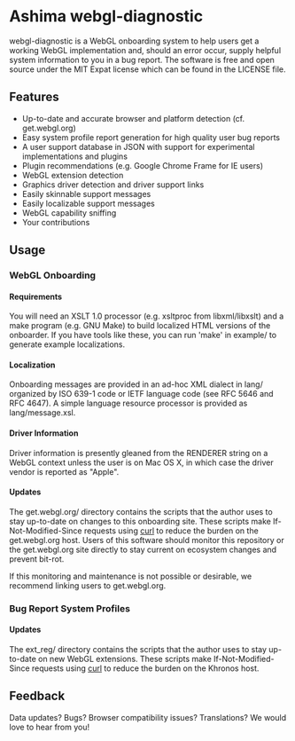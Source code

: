 # Ashima webgl-diagnostic

webgl-diagnostic is a WebGL onboarding system to help users get a
working WebGL implementation and, should an error occur, supply helpful
system information to you in a bug report. The software is free and open
source under the MIT Expat license which can be found in the LICENSE
file.

## Features

* Up-to-date and accurate browser and platform detection (cf. get.webgl.org)
* Easy system profile report generation for high quality user bug reports
* A user support database in JSON with support for experimental implementations and plugins
* Plugin recommendations (e.g. Google Chrome Frame for IE users)
* WebGL extension detection
* Graphics driver detection and driver support links
* Easily skinnable support messages
* Easily localizable support messages
* WebGL capability sniffing
* Your contributions

## Usage

### WebGL Onboarding

#### Requirements

You will need an XSLT 1.0 processor (e.g. xsltproc from libxml/libxslt)
and a make program (e.g. GNU Make) to build localized HTML versions of
the onboarder. If you have tools like these, you can run 'make' in example/
to generate example localizations.

#### Localization

Onboarding messages are provided in an ad-hoc XML dialect in lang/
organized by ISO 639-1 code or IETF language code (see RFC 5646 and RFC
4647). A simple language resource processor is provided as lang/message.xsl.

#### Driver Information

Driver information is presently gleaned from the RENDERER string on a WebGL
context unless the user is on Mac OS X, in which case the driver vendor
is reported as "Apple".

#### Updates

The get.webgl.org/ directory contains the scripts that the author uses
to stay up-to-date on changes to this onboarding site. These scripts
make If-Not-Modified-Since requests using [curl](http://curl.haxx.se/)
to reduce the burden on the get.webgl.org host. Users of this software
should monitor this repository or the get.webgl.org site directly to
stay current on ecosystem changes and prevent bit-rot.

If this monitoring and maintenance is not possible or
desirable, we recommend linking users to get.webgl.org.

### Bug Report System Profiles

#### Updates

The ext_reg/ directory contains the scripts that the author uses to stay
up-to-date on new WebGL extensions. These scripts make
If-Not-Modified-Since requests using [curl](http://curl.haxx.se/) to
reduce the burden on the Khronos host.

## Feedback

Data updates? Bugs? Browser compatibility issues? Translations? We would
love to hear from you!
